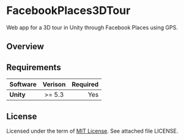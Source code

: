 # FacebookPlaces3DTour
Web app for a 3D tour in Unity through Facebook Places using GPS.

## Overview



## Requirements
| Software       | Verison        | Required |
| -------------- |:--------------:| --------:|
| **Unity**      |     >= 5.3     |    Yes   |


## License
Licensed under the term of [MIT License](http://en.wikipedia.org/wiki/MIT_License). See attached file LICENSE.
